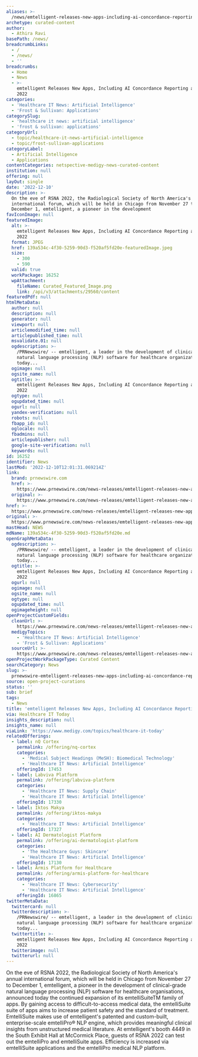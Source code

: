 ```yaml
---
aliases: >-
  /news/emtelligent-releases-new-apps-including-ai-concordance-reporting-at-rsna-2022
archetype: curated-content
author:
  - Athira Ravi
basePath: /news/
breadcrumbLinks:
  - /
  - /news/
  - ''
breadcrumbs:
  - Home
  - News
  - >-
    emtelligent Releases New Apps, Including AI Concordance Reporting at RSNA
    2022
categories:
  - 'Healthcare IT News: Artificial Intelligence'
  - 'Frost & Sullivan: Applications'
categorySlug:
  - 'healthcare it news: artificial intelligence'
  - 'frost & sullivan: applications'
categoryUrl:
  - topic/healthcare-it-news-artificial-intelligence
  - topic/frost-sullivan-applications
categoryLabel:
  - Artificial Intelligence
  - Applications
contentCategories: netspective-medigy-news-curated-content
institution: null
offering: null
layOut: single
date: '2022-12-10'
description: >-
  On the eve of RSNA 2022, the Radiological Society of North America's annual
  international forum, which will be held in Chicago from November 27 to
  December 1, emtelligent, a pioneer in the development
favIconImage: null
featuredImage:
  alt: >-
    emtelligent Releases New Apps, Including AI Concordance Reporting at RSNA
    2022
  format: JPEG
  href: 139a534c-4f30-5259-90d3-f520af5fd20e-featuredImage.jpeg
  size:
    - 300
    - 590
  valid: true
  workPackage: 16252
  wpAttachment:
    fileName: Curated_Featured_Image.png
    link: /api/v3/attachments/29560/content
featuredPdf: null
htmlMetaData:
  author: null
  description: null
  generator: null
  viewport: null
  articlemodified_time: null
  articlepublished_time: null
  msvalidate.01: null
  ogdescription: >-
    /PRNewswire/ -- emtelligent, a leader in the development of clinical-grade
    natural language processing (NLP) software for healthcare organizations,
    today...
  ogimage: null
  ogsite_name: null
  ogtitle: >-
    emtelligent Releases New Apps, Including AI Concordance Reporting at RSNA
    2022
  ogtype: null
  ogupdated_time: null
  ogurl: null
  yandex-verification: null
  robots: null
  fbapp_id: null
  oglocale: null
  fbadmins: null
  articlepublisher: null
  google-site-verification: null
  keywords: null
id: 16252
identifier: News
lastMod: '2022-12-10T12:01:31.069214Z'
link:
  brand: prnewswire.com
  href: >-
    https://www.prnewswire.com/news-releases/emtelligent-releases-new-apps-including-ai-concordance-reporting-at-rsna-2022-301688038.html
  original: >-
    https://www.prnewswire.com/news-releases/emtelligent-releases-new-apps-including-ai-concordance-reporting-at-rsna-2022-301688038.html
href: >-
  https://www.prnewswire.com/news-releases/emtelligent-releases-new-apps-including-ai-concordance-reporting-at-rsna-2022-301688038.html
original: >-
  https://www.prnewswire.com/news-releases/emtelligent-releases-new-apps-including-ai-concordance-reporting-at-rsna-2022-301688038.html
mastHead: NEWS
mdName: 139a534c-4f30-5259-90d3-f520af5fd20e.md
openGraphMetaData:
  ogdescription: >-
    /PRNewswire/ -- emtelligent, a leader in the development of clinical-grade
    natural language processing (NLP) software for healthcare organizations,
    today...
  ogtitle: >-
    emtelligent Releases New Apps, Including AI Concordance Reporting at RSNA
    2022
  ogurl: null
  ogimage: null
  ogsite_name: null
  ogtype: null
  ogupdated_time: null
  ogimageheight: null
openProjectCustomFields:
  cleanUrl: >-
    https://www.prnewswire.com/news-releases/emtelligent-releases-new-apps-including-ai-concordance-reporting-at-rsna-2022-301688038.html
  medigyTopics:
    - 'Healthcare IT News: Artificial Intelligence'
    - 'Frost & Sullivan: Applications'
  sourceUrl: >-
    https://www.prnewswire.com/news-releases/emtelligent-releases-new-apps-including-ai-concordance-reporting-at-rsna-2022-301688038.html
openProjectWorkPackageType: Curated Content
searchCategory: News
slug: >-
  prnewswire-emtelligent-releases-new-apps-including-ai-concordance-reporting-at-rsna-2022
source: open-project-curations
status: ''
sub: brief
tags:
  - News
title: 'emtelligent Releases New Apps, Including AI Concordance Reporting at RSNA 2022'
via: Healthcare IT Today
insights_description: null
insights_name: null
viaLink: 'https://www.medigy.com/topics/healthcare-it-today'
relatedOfferings:
  - label: nQ Cortex
    permalink: /offering/nq-cortex
    categories:
      - 'Medical Subject Headings (MeSH): Biomedical Technology'
      - 'Healthcare IT News: Artificial Intelligence'
    offeringId: 17453
  - label: Labviva Platform
    permalink: /offering/labviva-platform
    categories:
      - 'Healthcare IT News: Supply Chain'
      - 'Healthcare IT News: Artificial Intelligence'
    offeringId: 17330
  - label: Iktos Makya
    permalink: /offering/iktos-makya
    categories:
      - 'Healthcare IT News: Artificial Intelligence'
    offeringId: 17327
  - label: AI Dermatologist Platform
    permalink: /offering/ai-dermatologist-platform
    categories:
      - 'The Healthcare Guys: Skincare'
      - 'Healthcare IT News: Artificial Intelligence'
    offeringId: 17130
  - label: Armis Platform for Healthcare
    permalink: /offering/armis-platform-for-healthcare
    categories:
      - 'Healthcare IT News: Cybersecurity'
      - 'Healthcare IT News: Artificial Intelligence'
    offeringId: 16865
twitterMetaData:
  twittercard: null
  twitterdescription: >-
    /PRNewswire/ -- emtelligent, a leader in the development of clinical-grade
    natural language processing (NLP) software for healthcare organizations,
    today...
  twittertitle: >-
    emtelligent Releases New Apps, Including AI Concordance Reporting at RSNA
    2022
  twitterimage: null
  twitterurl: null
---
```

<p>On the eve of RSNA 2022, the Radiological Society of North America's annual international forum, which will be held in Chicago from November 27 to December 1, emtelligent, a pioneer in the development of clinical-grade natural language processing (NLP) software for healthcare organisations, announced today the continued expansion of its emtelliSuiteTM family of apps. By gaining access to difficult-to-access medical data, the emtelliSuite suite of apps aims to increase patient safety and the standard of treatment. EmtelliSuite makes use of emtelligent's patented and custom-built, enterprise-scale emtelliPro® NLP engine, which provides meaningful clinical insights from unstructured medical literature. At emtelligent's booth 4449 in the South Exhibit Hall at McCormick Place, guests of RSNA 2022 can test out the emtelliPro and emtelliSuite apps. Efficiency is increased via emtelliSuite applications and the emtelliPro medical NLP platform.</p>